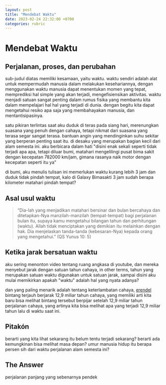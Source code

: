 ```yaml
---
layout: post
title: "Mendebat Waktu"
date: 2023-02-24 22:32:00 +0700
categories: rubric
---
```

# Mendebat Waktu

## Perjalanan, proses, dan perubahan
sub-judul diatas memiliki kesamaan, yaitu waktu. waktu sendiri adalah alat untuk mempermudah manusia dalam melakukan kesehariannya, dengan menggunakan waktu manusia dapat menentukan momen yang tepat, memprediksi hal simple yang akan terjadi, mengefisiensikan aktivitas. waktu menjadi satuan sangat penting dalam rumus fisika yang membantu kita dalam mempelajari hal hal yang terjadi di dunia. dengan begitu kita dapat mengetahui resiko apa saja yang membahayakan manusia, dan mentantisipasinya.

satu pikiran terlintas saat aku duduk di teras pada siang hari, merenungkan suasana yang penuh dengan cahaya, tetapi nikmat dari suasana yang terasa segar sangat terasa. bantuan angin yang mendinginkan suhu sekitar yang berperan penting saat itu. di desaku yang merupakan bagian kecil dari alam semesta ini. aku berbicara dalam hati "disini enak sekali seperti tidak terjadi apa apa, tetapi diluar bumi, matahari mengelilingi pusat bima sakit dengan kecepatan 782000 km/jam, gimana rasanya naik motor dengan kecepatan seperti itu ya"

di bumi, aku menulis tulisan ini memerlukan waktu kurang lebih 3 jam dan duduk tidak pindah tempat, kalo di Galaxy Bimasakti 3 jam sudah berapa kilometer matahari pindah tempat?


## Asal usul waktu
>“Dia-lah yang menjadikan matahari bersinar dan bulan bercahaya dan ditetapkan-Nya manzilah-manzilah (tempat-tempat) bagi perjalanan bulan itu, supaya kamu mengetahui bilangan tahun dan perhitungan (waktu). Allah tidak menciptakan yang demikian itu melainkan dengan hak. Dia menjelaskan tanda-tanda (kebesaran-Nya) kepada orang yang mengetahui.” (QS Yunus 10: 5)


## Ketika jarak bersatuan waktu
aku sering menonton video tentang ruang angkasa di youtube, dan mereka menyebut jarak dengan satuan tahun cahaya, in other terms, tahun yang merupakan satuan waktu digunakan untuk satuan jarak, sampai disini aku mulai memikirkan apakah "waktu" adalah hal yang nyata adanya?

dan yang paling menarik adalah tentang keterlambatan cahaya,
[erendel](https://www.kompas.com/tren/read/2022/04/03/153000665/earendel-bintang-terjauh-yang-jaraknya-12-9-miliar-tahun-cahaya?page=all) bintang terjauh berjarak 12,9 miliar tahun cahaya, yang memiliki arti kita baru bisa melihat bintang tersebut berpijar setelah 12,9 miliar tahun perjalanan cahaya, yang artinya kita bisa melihat apa yang terjadi 12,9 miliar tahun lalu di waktu saat ini.

## Pitakón
berarti yang kita lihat sekarang itu belum tentu terjadi sekarang?
berarti ada kemungkinan bisa melihat masa depan?
umur manusia hidup itu berapa persen sih dari waktu perjalanan alam semesta ini?

## The Answer
perjalanan panjang yang sebenarnya pendek